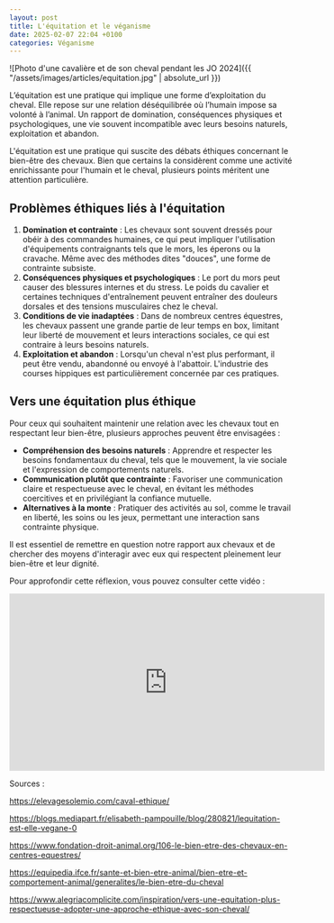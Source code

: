 ```yaml
---
layout: post
title: L'équitation et le véganisme
date: 2025-02-07 22:04 +0100
categories: Véganisme
---
```


![Photo d'une cavalière et de son cheval pendant les JO 2024]({{ "/assets/images/articles/equitation.jpg" | absolute_url }})

L’équitation est une pratique qui implique une forme d’exploitation du cheval. Elle repose sur une relation déséquilibrée où l’humain impose sa volonté à l’animal. Un rapport de domination, conséquences physiques et psychologiques, une vie souvent incompatible avec leurs besoins naturels, exploitation et abandon.

L'équitation est une pratique qui suscite des débats éthiques concernant le bien-être des chevaux. Bien que certains la considèrent comme une activité enrichissante pour l'humain et le cheval, plusieurs points méritent une attention particulière.

## Problèmes éthiques liés à l'équitation

1. **Domination et contrainte** : Les chevaux sont souvent dressés pour obéir à des commandes humaines, ce qui peut impliquer l'utilisation d'équipements contraignants tels que le mors, les éperons ou la cravache. Même avec des méthodes dites "douces", une forme de contrainte subsiste.
2. **Conséquences physiques et psychologiques** : Le port du mors peut causer des blessures internes et du stress. Le poids du cavalier et certaines techniques d'entraînement peuvent entraîner des douleurs dorsales et des tensions musculaires chez le cheval.
3. **Conditions de vie inadaptées** : Dans de nombreux centres équestres, les chevaux passent une grande partie de leur temps en box, limitant leur liberté de mouvement et leurs interactions sociales, ce qui est contraire à leurs besoins naturels.
4. **Exploitation et abandon** : Lorsqu'un cheval n'est plus performant, il peut être vendu, abandonné ou envoyé à l'abattoir. L'industrie des courses hippiques est particulièrement concernée par ces pratiques.

## Vers une équitation plus éthique

Pour ceux qui souhaitent maintenir une relation avec les chevaux tout en respectant leur bien-être, plusieurs approches peuvent être envisagées :

- **Compréhension des besoins naturels** : Apprendre et respecter les besoins fondamentaux du cheval, tels que le mouvement, la vie sociale et l'expression de comportements naturels.
- **Communication plutôt que contrainte** : Favoriser une communication claire et respectueuse avec le cheval, en évitant les méthodes coercitives et en privilégiant la confiance mutuelle.
- **Alternatives à la monte** : Pratiquer des activités au sol, comme le travail en liberté, les soins ou les jeux, permettant une interaction sans contrainte physique.

Il est essentiel de remettre en question notre rapport aux chevaux et de chercher des moyens d'interagir avec eux qui respectent pleinement leur bien-être et leur dignité.

Pour approfondir cette réflexion, vous pouvez consulter cette vidéo :

<iframe width="560" height="315" src="https://www.youtube-nocookie.com/embed/dEtv0INA6_k?si=zNvhvZTqAP7TXP1K" title="YouTube video player" frameborder="0" allow="accelerometer; autoplay; clipboard-write; encrypted-media; gyroscope; picture-in-picture; web-share" referrerpolicy="strict-origin-when-cross-origin" allowfullscreen></iframe>

Sources :

https://elevagesolemio.com/caval-ethique/

https://blogs.mediapart.fr/elisabeth-pampouille/blog/280821/lequitation-est-elle-vegane-0

https://www.fondation-droit-animal.org/106-le-bien-etre-des-chevaux-en-centres-equestres/

https://equipedia.ifce.fr/sante-et-bien-etre-animal/bien-etre-et-comportement-animal/generalites/le-bien-etre-du-cheval

https://www.alegriacomplicite.com/inspiration/vers-une-equitation-plus-respectueuse-adopter-une-approche-ethique-avec-son-cheval/